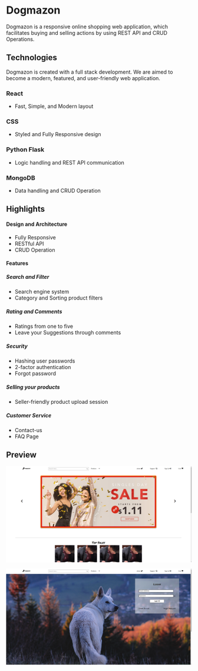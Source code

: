 # Dogmazon
Dogmazon is a responsive online shopping web application, which facilitates buying and selling actions by using REST API and CRUD Operations.
## Technologies
Dogmazon is created with a full stack development. We are aimed to become a modern, featured, and user-friendly web application.
### React
* Fast, Simple, and Modern layout
### CSS
* Styled and Fully Responsive design
### Python Flask
* Logic handling and REST API communication
### MongoDB
* Data handling and CRUD Operation
## Highlights
#### Design and Architecture
* Fully Responsive
* RESTful API
* CRUD Operation
#### Features
##### Search and Filter
* Search engine system
* Category and Sorting product filters
##### Rating and Comments
* Ratings from one to five
* Leave your Suggestions through comments
##### Security
* Hashing user passwords
* 2-factor authentication
* Forgot password
##### Selling your products
* Seller-friendly product upload session
##### Customer Service
* Contact-us
* FAQ Page
## Preview
![HOME PREVIEW](Preview/Preview1.png)

![LOGIN PREVIEW](Preview/Preview2.png)

